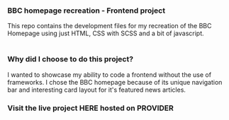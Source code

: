 ### BBC homepage recreation - Frontend project

This repo contains the development files for my recreation of the BBC Homepage using just HTML, CSS with SCSS and a bit of javascript.
<br>
<br>
### Why did I choose to do this project?

I wanted to showcase my ability to code a frontend without the use of frameworks. I chose the BBC homepage because of its unique navigation 
bar and interesting card layout for it's featured news articles. 

### Visit the live project HERE hosted on PROVIDER






